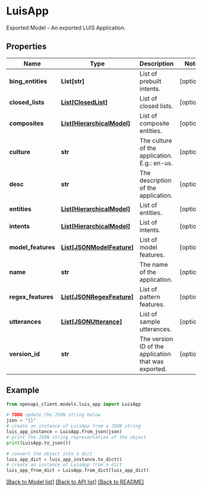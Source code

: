 # LuisApp

Exported Model - An exported LUIS Application.

## Properties

Name | Type | Description | Notes
------------ | ------------- | ------------- | -------------
**bing_entities** | **List[str]** | List of prebuilt intents. | [optional] 
**closed_lists** | [**List[ClosedList]**](ClosedList.md) | List of closed lists. | [optional] 
**composites** | [**List[HierarchicalModel]**](HierarchicalModel.md) | List of composite entities. | [optional] 
**culture** | **str** | The culture of the application. E.g.: en-us. | [optional] 
**desc** | **str** | The description of the application. | [optional] 
**entities** | [**List[HierarchicalModel]**](HierarchicalModel.md) | List of entities. | [optional] 
**intents** | [**List[HierarchicalModel]**](HierarchicalModel.md) | List of intents. | [optional] 
**model_features** | [**List[JSONModelFeature]**](JSONModelFeature.md) | List of model features. | [optional] 
**name** | **str** | The name of the application. | [optional] 
**regex_features** | [**List[JSONRegexFeature]**](JSONRegexFeature.md) | List of pattern features. | [optional] 
**utterances** | [**List[JSONUtterance]**](JSONUtterance.md) | List of sample utterances. | [optional] 
**version_id** | **str** | The version ID of the application that was exported. | [optional] 

## Example

```python
from openapi_client.models.luis_app import LuisApp

# TODO update the JSON string below
json = "{}"
# create an instance of LuisApp from a JSON string
luis_app_instance = LuisApp.from_json(json)
# print the JSON string representation of the object
print(LuisApp.to_json())

# convert the object into a dict
luis_app_dict = luis_app_instance.to_dict()
# create an instance of LuisApp from a dict
luis_app_from_dict = LuisApp.from_dict(luis_app_dict)
```
[[Back to Model list]](../README.md#documentation-for-models) [[Back to API list]](../README.md#documentation-for-api-endpoints) [[Back to README]](../README.md)


